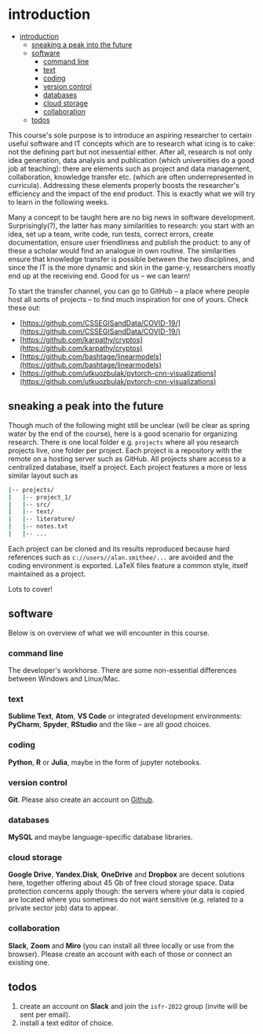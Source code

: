 # introduction

- [introduction](#introduction)
  - [sneaking a peak into the future](#sneaking-a-peak-into-the-future)
  - [software](#software)
    - [command line](#command-line)
    - [text](#text)
    - [coding](#coding)
    - [version control](#version-control)
    - [databases](#databases)
    - [cloud storage](#cloud-storage)
    - [collaboration](#collaboration)
  - [todos](#todos)

This course's sole purpose is to introduce an aspiring researcher to certain useful software and IT concepts which are to research what icing is to cake: not the defining part but not inessential either. After all, research is not only idea generation, data analysis and publication (which universities do a good job at teaching): there are elements such as project and data management, collaboration, knowledge transfer etc. (which are often underrepresented in curricula). Addressing these elements properly boosts the researcher's efficiency and the impact of the end product. This is exactly what we will try to learn in the following weeks.

Many a concept to be taught here are no big news in software development. Surprisingly(?), the latter has many similarities to research: you start with an idea, set up a team, write code, run tests, correct errors, create documentation, ensure user friendliness and publish the product: to any of these a scholar would find an analogue in own routine. The similarities ensure that knowledge transfer is possible between the two disciplines, and since the IT is the more dynamic and skin in the game-y, researchers mostly end up at the receiving end. Good for us &ndash; we can learn!

To start the transfer channel, you can go to GitHub &ndash; a place where people host all sorts of projects &ndash; to find much inspiration for one of yours. Check these out:

- [https://github.com/CSSEGISandData/COVID-19/](https://github.com/CSSEGISandData/COVID-19/)
- [https://github.com/karpathy/cryptos](https://github.com/karpathy/cryptos)
- [https://github.com/bashtage/linearmodels](https://github.com/bashtage/linearmodels)
- [https://github.com/utkuozbulak/pytorch-cnn-visualizations](https://github.com/utkuozbulak/pytorch-cnn-visualizations)

## sneaking a peak into the future

Though much of the following might still be unclear (will be clear as spring water by the end of the course), here is a good scenario for organizing research. There is one local folder e.g. `projects` where all you research projects live, one folder per project. Each project is a repository with the remote on a hosting server such as GitHub. All projects share access to a centralized database, itself a project. Each project features a more or less similar layout such as

```bash
|-- projects/
|   |-- project_1/
|   |-- src/
|   |-- text/
|   |-- literature/
|   |-- notes.txt
|   |-- ...
```

Each project can be cloned and its results reproduced because hard references such as `c://users//alan.smithee/...` are avoided and the coding environment is exported. LaTeX files feature a common style, itself maintained as a project.

Lots to cover!

## software

Below is on overview of what we will encounter in this course.

### command line

The developer's workhorse. There are some non-essential differences between Windows and Linux/Mac.

### text

**Sublime Text**, **Atom**, **VS Code** or integrated development environments: **PyCharm**, **Spyder**, **RStudio** and the like &ndash; are all good choices.

### coding

**Python**, **R** or **Julia**, maybe in the form of jupyter notebooks.

### version control

**Git**. Please also create an account on [Github](https://github.com/).

### databases

**MySQL** and maybe language-specific database libraries.

### cloud storage

**Google Drive**, **Yandex.Disk**, **OneDrive** and **Dropbox** are decent solutions here, together offering about 45 Gb of free cloud storage space. Data protection concerns apply though: the servers where your data is copied are located where you sometimes do not want sensitive (e.g. related to a private sector job) data to appear.

### collaboration

**Slack**, **Zoom** and **Miro** (you can install all three locally or use from the browser). Please create an account with each of those or connect an existing one.

## todos

1. create an account on **Slack** and join the `isfr-2022` group (invite will be sent per email).
2. install a text editor of choice.
